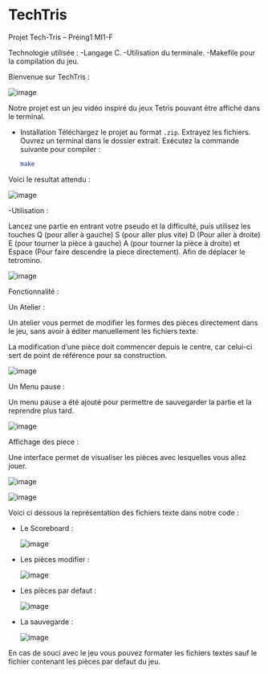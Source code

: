 # TechTris
Projet Tech-Tris – Préing1 MI1-F


Technologie utilisée :
   -Langage C.
   -Utilisation du terminale.
   -Makefile pour la compilation du jeu.

Bienvenue sur TechTris :

![image](https://github.com/user-attachments/assets/1db7f7d0-5507-482e-941f-4968fc3da19f)

Notre projet est un jeu vidéo inspiré du jeux Tetris  pouvant être affiché dans le terminal.
 
 - Installation
   Téléchargez le projet au format `.zip`.
    Extrayez les fichiers.
    Ouvrez un terminal dans le dossier extrait.
    Exécutez la commande suivante pour compiler :
   ```bash
   make 

Voici le resultat attendu :

![image](https://github.com/user-attachments/assets/f573d0f7-e3be-4be7-aecc-4181dbcba482)

-Utilisation :

Lancez une partie en entrant votre pseudo et la difficulté, puis utilisez les touches Q (pour aller à gauche)  S (pour aller plus vite) D (Pour aller à droite) E (pour tourner la pièce à gauche) A (pour tourner la pièce à droite) et Espace (Pour faire descendre la piece directement).
Afin de déplacer le tetromino.

![image](https://github.com/user-attachments/assets/066fe468-3a04-48f4-ae94-41eb9353066b)


Fonctionnalité : 

Un Atelier :
 
Un atelier vous permet de modifier les formes des pièces directement dans le jeu, sans avoir à éditer manuellement les fichiers texte.

La modification d’une pièce doit commencer depuis le centre, car celui-ci sert de point de référence pour sa construction.

 ![image](https://github.com/user-attachments/assets/754c8adb-9a95-4f0d-a3df-91c7c6b6c5c8)



Un Menu pause :

 Un menu pause a été ajouté pour permettre de sauvegarder la partie et la reprendre plus tard.
 
![image](https://github.com/user-attachments/assets/aba4002b-42ae-41ba-a8cb-13bafefc46c6)

Affichage des piece :
 
Une interface permet de visualiser les pièces avec lesquelles vous allez jouer.

![image](https://github.com/user-attachments/assets/a2135203-7368-41b3-a0ba-8fb1c8ae343e)



![image](https://github.com/user-attachments/assets/6bfce215-61d4-4d38-a7ed-7bb40d4ed81f)

Voici ci dessous la représentation des fichiers texte dans notre code :

- Le Scoreboard :

     ![image](https://github.com/user-attachments/assets/e269eb6a-0496-41e0-8798-72c7b600c093)
  
- Les pièces modifier :

     ![image](https://github.com/user-attachments/assets/da1e8df5-1c9e-410f-9a2c-7f42dc43d658)

- Les pièces par defaut :

     ![image](https://github.com/user-attachments/assets/59d313e4-b1e0-403f-aaa7-8b484723b10a)

- La sauvegarde :
  
     ![image](https://github.com/user-attachments/assets/48f2772b-e286-48ff-880c-689b1189be75)


En cas de souci avec le jeu vous pouvez formater les fichiers textes sauf le fichier contenant les pièces par defaut du jeu.
  





